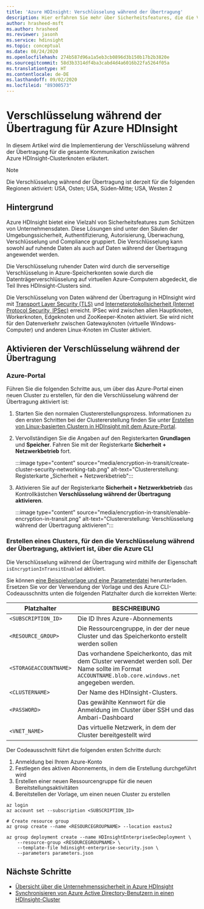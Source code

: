 ```yaml
---
title: 'Azure HDInsight: Verschlüsselung während der Übertragung'
description: Hier erfahren Sie mehr über Sicherheitsfeatures, die die Verschlüsselung während der Übertragung für Ihren Azure HDInsight-Cluster ermöglichen.
author: hrasheed-msft
ms.author: hrasheed
ms.reviewer: jasonh
ms.service: hdinsight
ms.topic: conceptual
ms.date: 08/24/2020
ms.openlocfilehash: 274b587d96a1a5eb3cb0896d3b150b17b2b3820e
ms.sourcegitcommit: 58d3b3314df4ba3cabd4d4a6016b22fa5264f05a
ms.translationtype: HT
ms.contentlocale: de-DE
ms.lasthandoff: 09/02/2020
ms.locfileid: "89300573"
---
```

# <a name="encryption-in-transit-for-azure-hdinsight"></a>Verschlüsselung während der Übertragung für Azure HDInsight

In diesem Artikel wird die Implementierung der Verschlüsselung während der Übertragung für die gesamte Kommunikation zwischen Azure HDInsight-Clusterknoten erläutert.

> [!Note]
> Die Verschlüsselung während der Übertragung ist derzeit für die folgenden Regionen aktiviert: USA, Osten; USA, Süden-Mitte; USA, Westen 2 

## <a name="background"></a>Hintergrund

Azure HDInsight bietet eine Vielzahl von Sicherheitsfeatures zum Schützen von Unternehmensdaten. Diese Lösungen sind unter den Säulen der Umgebungssicherheit, Authentifizierung, Autorisierung, Überwachung, Verschlüsselung und Compliance gruppiert. Die Verschlüsselung kann sowohl auf ruhende Daten als auch auf Daten während der Übertragung angewendet werden.

Die Verschlüsselung ruhender Daten wird durch die serverseitige Verschlüsselung in Azure-Speicherkonten sowie durch die Datenträgerverschlüsselung auf virtuellen Azure-Computern abgedeckt, die Teil Ihres HDInsight-Clusters sind.

Die Verschlüsselung von Daten während der Übertragung in HDInsight wird mit [Transport Layer Security (TLS)](https://en.wikipedia.org/wiki/Transport_Layer_Security) und [Internetprotokollsicherheit (Internet Protocol Security, IPSec)](https://en.wikipedia.org/wiki/IPsec) erreicht. IPSec wird zwischen allen Hauptknoten, Workerknoten, Edgeknoten und ZooKeeper-Knoten aktiviert. Sie wird nicht für den Datenverkehr zwischen Gatewayknoten (virtuelle Windows-Computer) und anderen Linux-Knoten im Cluster aktiviert.

## <a name="enable-encryption-in-transit"></a>Aktivieren der Verschlüsselung während der Übertragung

### <a name="azure-portal"></a>Azure-Portal

Führen Sie die folgenden Schritte aus, um über das Azure-Portal einen neuen Cluster zu erstellen, für den die Verschlüsselung während der Übertragung aktiviert ist:

1. Starten Sie den normalen Clustererstellungsprozess. Informationen zu den ersten Schritten bei der Clustererstellung finden Sie unter [Erstellen von Linux-basierten Clustern in HDInsight mit dem Azure-Portal](../hdinsight-hadoop-create-linux-clusters-portal.md).
1. Vervollständigen Sie die Angaben auf den Registerkarten **Grundlagen** und **Speicher**. Fahren Sie mit der Registerkarte **Sicherheit + Netzwerkbetrieb** fort.

    :::image type="content" source="media/encryption-in-transit/create-cluster-security-networking-tab.png" alt-text="Clustererstellung: Registerkarte „Sicherheit + Netzwerkbetrieb":::

1. Aktivieren Sie auf der Registerkarte **Sicherheit + Netzwerkbetrieb** das Kontrollkästchen **Verschlüsselung während der Übertragung aktivieren**.

    :::image type="content" source="media/encryption-in-transit/enable-encryption-in-transit.png" alt-text="Clustererstellung: Verschlüsselung während der Übertragung aktivieren":::

### <a name="create-a-cluster-with-encryption-in-transit-enabled-through-the-azure-cli"></a>Erstellen eines Clusters, für den die Verschlüsselung während der Übertragung, aktiviert ist, über die Azure CLI

Die Verschlüsselung während der Übertragung wird mithilfe der Eigenschaft `isEncryptionInTransitEnabled` aktiviert.

Sie können [eine Beispielvorlage und eine Parameterdatei](https://github.com/Azure-Samples/hdinsight-enterprise-security) herunterladen. Ersetzen Sie vor der Verwendung der Vorlage und des Azure CLI-Codeausschnitts unten die folgenden Platzhalter durch die korrekten Werte:

| Platzhalter | BESCHREIBUNG |
|---|---|
| `<SUBSCRIPTION_ID>` | Die ID Ihres Azure-Abonnements |
| `<RESOURCE_GROUP>` | Die Ressourcengruppe, in der der neue Cluster und das Speicherkonto erstellt werden sollen |
| `<STORAGEACCOUNTNAME>` | Das vorhandene Speicherkonto, das mit dem Cluster verwendet werden soll. Der Name sollte im Format `ACCOUNTNAME.blob.core.windows.net` angegeben werden. |
| `<CLUSTERNAME>` | Der Name des HDInsight-Clusters. |
| `<PASSWORD>` | Das gewählte Kennwort für die Anmeldung im Cluster über SSH und das Ambari-Dashboard |
| `<VNET_NAME>` | Das virtuelle Netzwerk, in dem der Cluster bereitgestellt wird |

Der Codeausschnitt führt die folgenden ersten Schritte durch:

1. Anmeldung bei Ihrem Azure-Konto
1. Festlegen des aktiven Abonnements, in dem die Erstellung durchgeführt wird
1. Erstellen einer neuen Ressourcengruppe für die neuen Bereitstellungsaktivitäten
1. Bereitstellen der Vorlage, um einen neuen Cluster zu erstellen

```azurecli
az login
az account set --subscription <SUBSCRIPTION_ID>

# Create resource group
az group create --name <RESOURCEGROUPNAME> --location eastus2

az group deployment create --name HDInsightEnterpriseSecDeployment \
    --resource-group <RESOURCEGROUPNAME> \
    --template-file hdinsight-enterprise-security.json \
    --parameters parameters.json
```

## <a name="next-steps"></a>Nächste Schritte

* [Übersicht über die Unternehmenssicherheit in Azure HDInsight](hdinsight-security-overview.md)
* [Synchronisieren von Azure Active Directory-Benutzern in einen HDInsight-Cluster](../disk-encryption.md)
